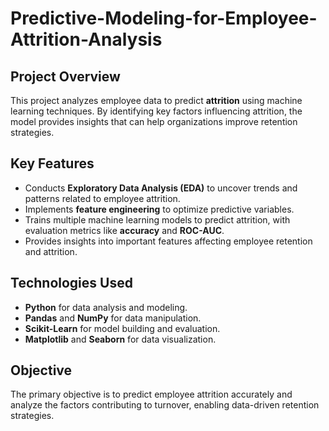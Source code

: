 # Predictive-Modeling-for-Employee-Attrition-Analysis

## Project Overview
This project analyzes employee data to predict **attrition** using machine learning techniques. By identifying key factors influencing attrition, the model provides insights that can help organizations improve retention strategies.

## Key Features
- Conducts **Exploratory Data Analysis (EDA)** to uncover trends and patterns related to employee attrition.
- Implements **feature engineering** to optimize predictive variables.
- Trains multiple machine learning models to predict attrition, with evaluation metrics like **accuracy** and **ROC-AUC**.
- Provides insights into important features affecting employee retention and attrition.

## Technologies Used
- **Python** for data analysis and modeling.
- **Pandas** and **NumPy** for data manipulation.
- **Scikit-Learn** for model building and evaluation.
- **Matplotlib** and **Seaborn** for data visualization.

## Objective
The primary objective is to predict employee attrition accurately and analyze the factors contributing to turnover, enabling data-driven retention strategies.

